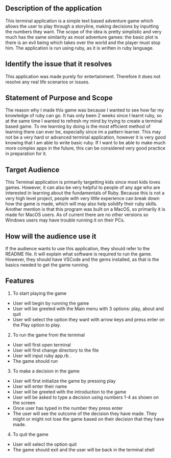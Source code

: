
## Description of the application
This terminal application is a simple text based adventure game which allows the user to play through a storyline, making decisions by inputting the numbers they want. The scope of the idea is pretty simplistic and very much has the same similarity as most adventure games: the basic plot is there is an evil being which takes over the world and the player must stop him. The application is run using ruby, as it is written in ruby language.

## Identify the issue that it resolves
This application was made purely for entertainment. Therefore it does not resolve any real life scenarios or issues.

## Statement of Purpose and Scope
The reason why I made this game was because I wanted to see how far my knowledge of ruby can go. It has only been 2 weeks since I learnt ruby, so at the same time I wanted to refresh my mind by trying to create a terminal based game. To me learning by doing is the most efficient method of learning there can ever be, especially since im a pattern learner. This may not be a very hard or advanced terminal application, however it is very good knowing that I am able to write basic ruby. If I want to be able to make much more complex apps in the future, this can be considered very good practice in preparation for it.

## Target Audience
This Terminal application is primarily targetting kids since most kids loves games. However, it can also be very helpful to people of any age who are interested in learning about the fundamentals of Ruby. Because this is not a very high level project, people with very little experience can break down how the game is made, which will may also help solidify their ruby skills. Another mention is that this program was built on a MacOS, so primarily it is made for MacOS users. As of current there are no other versions so Windows users may have trouble running it on their PCs.

## How will the audience use it
If the audience wants to use this application, they should refer to the README file. It will explain what software is required to run the game. However, they should have VSCode and the gems installed, as that is the basics needed to get the game running.

## Features
1) To start playing the game
- User will begin by running the game
- User will be greeted with the Main menu with 3 options: play, about and quit
- User will select the option they want with arrow keys and press enter on the Play option to play.

2) To run the game from the terminal
- User will first open terminal
- User will first change directory to the file
- User will input ruby app.rb .
- The game should run

3) To make a decision in the game
- User will first initialize the game by pressing play
- User will enter their name
- User will be greeted with the introduction to the game
- User will be asked to type a decision using numbers 1-4 as shown on the screen
- Once user has typed in the number they press enter 
- The user will see the outcome of the decision they have made. They might or might not lose the game based on their decision that they have made.

4) To quit the game
- User will select the option quit
- The game should exit and the user will be back in the terminal shell 




